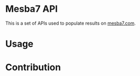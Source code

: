 # Mesba7 API

This is a set of APIs used to populate results on [mesba7.com](https://mesba7.com).

# Usage


# Contribution

